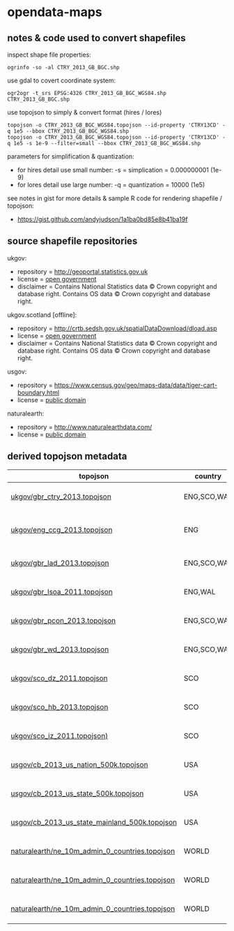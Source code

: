 # opendata-maps


## notes & code used to convert shapefiles

inspect shape file properties:
```
ogrinfo -so -al CTRY_2013_GB_BGC.shp
```

use gdal to covert coordinate system:
```
ogr2ogr -t_srs EPSG:4326 CTRY_2013_GB_BGC_WGS84.shp CTRY_2013_GB_BGC.shp
```

use topojson to simply & convert format (hires / lores)
```
topojson -o CTRY_2013_GB_BGC_WGS84.topojson --id-property 'CTRY13CD' -q 1e5 --bbox CTRY_2013_GB_BGC_WGS84.shp
topojson -o CTRY_2013_GB_BGC_WGS84.topojson --id-property 'CTRY13CD' -q 1e5 -s 1e-9 --filter=small --bbox CTRY_2013_GB_BGC_WGS84.shp
```

parameters for simplification & quantization:

- for hires detail use small number: -s = simplication = 0.000000001 (1e-9) 
- for lores detail use large number: -q = quantization = 10000 (1e5)

see notes in gist for more details & sample R code for rendering shapefile / topojson:

- https://gist.github.com/andyjudson/1a1ba0bd85e8b41ba19f


## source shapefile repositories

ukgov:

- repository = http://geoportal.statistics.gov.uk
- license = [open government](http://www.nationalarchives.gov.uk/doc/open-government-licence/version/3/)
- disclaimer = Contains National Statistics data © Crown copyright and database right. Contains OS data © Crown copyright and database right.

ukgov.scotland [offline]:

- repository = http://crtb.sedsh.gov.uk/spatialDataDownload/dload.asp
- license = [open government](http://www.nationalarchives.gov.uk/doc/open-government-licence/version/3/)
- disclaimer = Contains National Statistics data © Crown copyright and database right. Contains OS data © Crown copyright and database right.

usgov:

- repository = https://www.census.gov/geo/maps-data/data/tiger-cart-boundary.html
- license = [public domain](https://ask.census.gov/prweb/PRServletCustom/YACFBFye-rFIz_FoGtyvDRUGg1Uzu5Mn*/!STANDARD)

naturalearth:

- repository = http://www.naturalearthdata.com/
- license = [public domain](http://www.naturalearthdata.com/about/terms-of-use/)


## derived topojson metadata


|topojson|country|year|source|resolution|transform|simplify|id-column|id-example|
|---|---|---|---|---|---|---|---|---|
|[ukgov/gbr_ctry_2013.topojson](https://github.com/andyjudson/opendata-maps/blob/master/ukgov/gbr_ctry_2013.topojson)|ENG,SCO,WAL|2013|[Country Boundaries](http://geoportal.statistics.gov.uk/datasets?q=CTRY_Boundaries)|Generalised Clipped (20m)|WGS84|-q 1e5 -s 1e-9|CTRY13CD|E92000001|
|[ukgov/eng_ccg_2013.topojson](https://github.com/andyjudson/opendata-maps/blob/master/ukgov/eng_ccg_2013.topojson)|ENG|2013|[NHS Clinical Commissioning Group Boundaries](http://geoportal.statistics.gov.uk/datasets?q=CCG+Boundaries)|Generalised Clipped (20m)|WGS84|-q 1e5 -s 1e-9|CCG13CD|E38000126|
|[ukgov/gbr_lad_2013.topojson](https://github.com/andyjudson/opendata-maps/blob/master/ukgov/gbr_lad_2013.topojson)|ENG,SCO,WAL|2013|[Local Area District Boundaries](http://geoportal.statistics.gov.uk/datasets?q=LAD+Boundaries)|Generalised Clipped (20m)|WGS84|-q 1e5 -s 1e-9|LAD13CD|E07000201|
|[ukgov/gbr_lsoa_2011.topojson](https://github.com/andyjudson/opendata-maps/blob/master/ukgov/gbr_lsoa_2011.topojson)|ENG,WAL|2011|[Lower Layer Super Output Areas](http://geoportal.statistics.gov.uk/datasets?q=LSOA_Boundaries)|Generalised Clipped (20m)|WGS84|-q 1e5 -s 1e-9|LSOA11CD|E01032764|
|[ukgov/gbr_pcon_2013.topojson](https://github.com/andyjudson/opendata-maps/blob/master/ukgov/gbr_pcon_2013.topojson)|ENG,SCO,WAL|2013|[Westminster Parliamentary Constituencies](http://geoportal.statistics.gov.uk/datasets?q=PCON+Boundaries)|Generalised Clipped (20m)|WGS84|-q 1e5 -s 1e-9|PCON16CD|E14000886|
|[ukgov/gbr_wd_2013.topojson](https://github.com/andyjudson/opendata-maps/blob/master/ukgov/gbr_wd_2013.topojson)|ENG,SCO,WAL|2013|[Electoral Wards](http://geoportal.statistics.gov.uk/datasets?q=WD+Boundaries)|Generalised Clipped (20m)|WGS84|-q 1e5 -s 1e-9|WD16CD|E05000950|
|[ukgov/sco_dz_2011.topojson](https://github.com/andyjudson/opendata-maps/blob/master/ukgov/sco_dz_2011.topojson)|SCO|2011|Datazone Boundaries|Generalised Clipped (20m)|WGS84|-q 1e5 -s 1e-9|DZ_CODE|S01000001|
|[ukgov/sco_hb_2013.topojson](https://github.com/andyjudson/opendata-maps/blob/master/ukgov/sco_hb_2013.topojson)|SCO|2013|NHS Healthboard Boundaries|Generalised Clipped (20m)|WGS84|-q 1e5 -s 1e-9|S0_CODE|S08000001|
|[ukgov/sco_iz_2011.topojson)](https://github.com/andyjudson/opendata-maps/blob/master/ukgov/sco_iz_2011.topojson)|SCO|2011|Intermediate Zone Boundaries|Generalised Clipped (20m)|WGS84|-q 1e5 -s 1e-9|IZ_CODE|S02000001|
|[usgov/cb_2013_us_nation_500k.topojson](https://github.com/andyjudson/opendata-maps/blob/master/usgov/cb_2013_us_nation_500k.topojson)|USA|2013|[National Boundaries](https://www.census.gov/geo/maps-data/data/cbf/cbf_nation.html)|1:5m Resolution|WGS84|-q 1e5 -s 1e-9|GEOID|US|
|[usgov/cb_2013_us_state_500k.topojson](https://github.com/andyjudson/opendata-maps/blob/master/usgov/cb_2013_us_state_500k.topojson)|USA|2013|[State Boundaries](https://www.census.gov/geo/maps-data/data/cbf/cbf_state.html)|1:500k Resolution|WGS84|-q 1e5 -s 1e-9|STUSPS|NY|
|[usgov/cb_2013_us_state_mainland_500k.topojson](https://github.com/andyjudson/opendata-maps/blob/master/usgov/cb_2013_us_state_mainland_500k.topojson)|USA|2013|[State Boundaries](https://www.census.gov/geo/maps-data/data/cbf/cbf_state.html)|1:500k Resolution|WGS84 + filtered to 48 states|-q 1e5 -s 1e-9|STUSPS|NY|
|[naturalearth/ne_10m_admin_0_countries.topojson](https://github.com/andyjudson/opendata-maps/blob/master/naturalearth/ne_10m_admin_0_countries.topojson)|WORLD|2015|[Countries Admin-0](http://www.naturalearthdata.com/downloads/10m-cultural-vectors/10m-admin-0-countries/)|1:10m Cultural Vectors|WGS84|-q 1e5 -s 1e-9|ADM0_A3|GBR|
|[naturalearth/ne_10m_admin_0_countries.topojson](https://github.com/andyjudson/opendata-maps/blob/master/naturalearth/ne_10m_admin_0_countries.topojson)|WORLD|2015|[Countries Admin-0](http://www.naturalearthdata.com/downloads/10m-cultural-vectors/10m-admin-0-countries/)|1:10m Cultural Vectors|WGS84|-q 1e5 -s 1e-9|ADM0_A3|GBR|
|[naturalearth/ne_10m_admin_0_countries.topojson](https://github.com/andyjudson/opendata-maps/blob/master/naturalearth/ne_10m_admin_0_countries.topojson)|WORLD|2015|[Countries Admin-0](http://www.naturalearthdata.com/downloads/10m-cultural-vectors/10m-admin-0-countries/)|1:10m Cultural Vectors|WGS84|-q 1e5 -s 1e-9|ADM0_A3|GBR|


